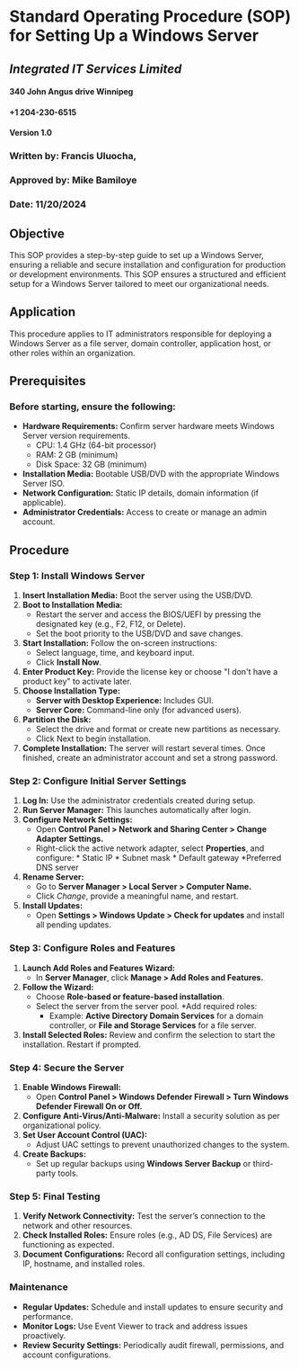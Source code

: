 # Standard Operating Procedure (SOP) for Setting Up a Windows Server
## _Integrated IT Services Limited_
#### 340 John Angus drive Winnipeg 
#### +1 204-230-6515
#### Version 1.0

### Written by: Francis Uluocha,  
### Approved by: Mike Bamiloye
### Date: 11/20/2024
  
## Objective
This SOP provides a step-by-step guide to set up a Windows Server, ensuring a reliable and secure installation and configuration for production or development environments. This SOP ensures a structured and efficient setup for a Windows Server tailored to meet our organizational needs.

## Application
This procedure applies to IT administrators responsible for deploying a Windows Server as a file server, domain controller, application host, or other roles within an organization.

## Prerequisites
### Before starting, ensure the following: 
* **Hardware Requirements:** Confirm server hardware meets Windows Server version requirements.
  *  CPU: 1.4 GHz (64-bit processor)
  *  RAM: 2 GB (minimum)
  * Disk Space: 32 GB (minimum)
* **Installation Media:** Bootable USB/DVD with the appropriate Windows Server ISO.
* **Network Configuration:** Static IP details, domain information (if applicable).
* **Administrator Credentials:** Access to create or manage an admin account.

## Procedure

### Step 1: Install Windows Server
1. **Insert Installation Media:** Boot the server using the USB/DVD.
2. **Boot to Installation Media:** 
    * Restart the server and access the BIOS/UEFI by pressing the designated key (e.g., F2, F12, or Delete).
    * Set the boot priority to the USB/DVD and save changes.
3. **Start Installation:** Follow the on-screen instructions: 
    * Select language, time, and keyboard input.
    * Click **Install Now**.
4. **Enter Product Key:** Provide the license key or choose "I don't have a product key" to activate later.
5. **Choose Installation Type:** 
    * **Server with Desktop Experience:** Includes GUI.
    * **Server Core:** Command-line only (for advanced users).
6. **Partition the Disk:** 
    * Select the drive and format or create new partitions as necessary.
    * Click Next to begin installation.
7. **Complete Installation:** The server will restart several times. Once finished, create an administrator account and set a strong password.

### Step 2: Configure Initial Server Settings
1. **Log In:** Use the administrator credentials created during setup.
2. **Run Server Manager:** This launches automatically after login.
3. **Configure Network Settings:** 
    * Open **Control Panel > Network and Sharing Center > Change Adapter Settings.**
    * Right-click the active network adapter, select **Properties**, and configure: 
          * Static IP
          * Subnet mask
          * Default gateway
          *Preferred DNS server
4. **Rename Server:** 
    * Go to **Server Manager > Local Server > Computer Name.**
    * Click *Change*, provide a meaningful name, and restart.
5. **Install Updates:**
    * Open **Settings > Windows Update > Check for updates** and install all pending updates.

### Step 3: Configure Roles and Features
1. **Launch Add Roles and Features Wizard:** 
    * In **Server Manager**, click **Manage > Add Roles and Features.**
2. **Follow the Wizard:** 
    * Choose **Role-based or feature-based installation**.
    * Select the server from the server pool.
    *Add required roles: 
        * Example: **Active Directory Domain Services** for a domain controller, or **File and Storage Services** for a file server.
3. **Install Selected Roles:** Review and confirm the selection to start the installation. Restart if prompted.

### Step 4: Secure the Server
1. **Enable Windows Firewall:** 
    * Open **Control Panel > Windows Defender Firewall > Turn Windows Defender Firewall On or Off.**
2. **Configure Anti-Virus/Anti-Malware:** Install a security solution as per organizational policy.
3. **Set User Account Control (UAC):**
    * Adjust UAC settings to prevent unauthorized changes to the system.
4. **Create Backups:** 
    * Set up regular backups using **Windows Server Backup** or third-party tools.

### Step 5: Final Testing
1. **Verify Network Connectivity:** Test the server’s connection to the network and other resources.
2. **Check Installed Roles:** Ensure roles (e.g., AD DS, File Services) are functioning as expected.
3. **Document Configurations:** Record all configuration settings, including IP, hostname, and installed roles.

### Maintenance
* **Regular Updates:** Schedule and install updates to ensure security and performance.
* **Monitor Logs:** Use Event Viewer to track and address issues proactively.
* **Review Security Settings:** Periodically audit firewall, permissions, and account configurations.

  

